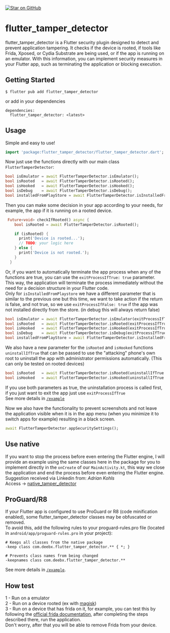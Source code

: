[![Star on GitHub](https://img.shields.io/github/stars/kauemurakami/flutter_tamper_detector.svg?style=flat&logo=github&colorB=deeppink&label=stars)](https://github.com/kauemurakami/flutter_tamper_detector)
# flutter_tamper_detector

flutter_tamper_detector is a Flutter security plugin designed to detect and prevent application tampering. It checks if the device is rooted, if tools like Frida, Xposed, or Cydia Substrate are being used, or if the app is running on an emulator. With this information, you can implement security measures in your Flutter app, such as terminating the application or blocking execution.

## Getting Started

```
$ flutter pub add flutter_tamper_detector
```
or add in your dependencies
```
dependencies:
  flutter_tamper_detector: <latest>
```

## Usage

Simple and easy to use!<br/>

```dart
import 'package:flutter_tamper_detector/flutter_tamper_detector.dart';
```
Now just use the functions directly with our main class `FlutterTamperDetector`:<br/>

```dart
bool isEmulator = await FlutterTamperDetector.isEmulator();
bool isRooted   = await FlutterTamperDetector.isRooted();
bool isHooked   = await FlutterTamperDetector.isHooked();
bool isDebug    = await FlutterTamperDetector.isDebug();
bool installedFromPlayStore = await FlutterTamperDetector.isInstalledFromPlaystore();
```
Then you can make some decision in your app according to your needs, for example, the app if it is running on a rooted device.<br/>
```dart
 Future<void> checkIfRooted() async {
    bool isRooted = await FlutterTamperDetector.isRooted();

    if (isRooted) {
      print('Device is rooted...');
      // TODO: your logic here
    } else {
      print('Device is not rooted.');
    }
  }
```
Or, if you want to automatically terminate the app process when any of the functions are true, you can use the `exitProcessIfTrue: true` parameter.<br>
This way, the application will terminate the process immediately without the need for a decision structure in your Flutter code.<br/>
Only for `isInstalledFromPlaystore` we have a different parameter that is similar to the previous one but this time, we want to take action if the return is false, and not true, so we use `exitProcessIfFalse: true` if the app was not installed directly from the store. (in debug this will always return false)
```dart
bool isEmulator = await FlutterTamperDetector.isEmulator(exitProcessIfTrue: true);
bool isRooted   = await FlutterTamperDetector.isRooted(exitProcessIfTrue: true);
bool isHooked   = await FlutterTamperDetector.isHooked(exitProcessIfTrue: true);
bool isDebug    = await FlutterTamperDetector.isDebug(exitProcessIfTrue: true);
bool installedFromPlayStore = await FlutterTamperDetector.isInstalledFromPlaystore(exitProcessIfFalse: true);
```
We also have a new parameter for the `isRooted` and `isHooked` functions `uninstallIfTrue` that can be passed to use the "attacking" phone's own root to uninstall the app with administrator permissions automatically. (This can only be tested on rooted devices)<br/>
```dart
bool isRooted   = await FlutterTamperDetector.isRooted(uninstallIfTrue: true);
bool isHooked   = await FlutterTamperDetector.isHooked(uninstallIfTrue: true);
```
If you use both parameters as true, the uninstallation process is called first, if you just want to exit the app just use `exitProcessIfTrue`<br/>
See more details in [`/example`](https://github.com/kauemurakami/flutter_tamper_detector/tree/main/example)<br/>

Now we also have the functionality to prevent screenshots and not leave the application visible when it is in the app menu (when you minimize it to switch apps for example) resulting in a black screen.<br/>
```dart
await FlutterTamperDetector.appSecuritySettings();
```

## Use native
If you want to stop the process before even entering the Flutter engine, I will provide an example using the same classes here in the package for you to implement directly in the `onCreate` of our `MainActivity.kt`, this way we close the application and end the process before even entering the Flutter engine. Suggestion received via Linkedin from: *Adrian Kohls*<br>
Access -> [native_tamper_detector](https://github.com/kauemurakami/native_tamper_detector)

## ProGuard/R8
If your Flutter app is configured to use ProGuard or R8 (code minification enabled), some flutter_tamper_detector classes may be obfuscated or removed.<br/>
To avoid this, add the following rules to your proguard-rules.pro file (located in `android/app/proguard-rules.pro` in your project):<br/>
```proguard
# Keeps all classes from the native package
-keep class com.deebx.flutter_tamper_detector.** { *; }

# Prevents class names from being changed
-keepnames class com.deebx.flutter_tamper_detector.**
```
See more details in [`/example`](https://github.com/kauemurakami/flutter_tamper_detector/tree/main/example).

## How test
 1 - Run on a emulator<br/>
 2 - Run on a device rooted (ex with [magisk](https://github.com/topjohnwu/Magisk))<br/>
 3 - Run on a device that has frida on it, for example, you can test this by following the [official frida documentation](https://frida.re/docs/android/), after completing the steps described there, run the application.<br/>
 Don't worry, after that you will be able to remove Frida from your device.<br/>
